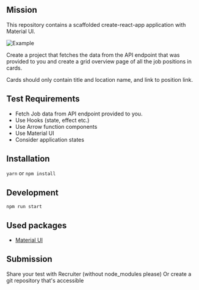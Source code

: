 ## Mission

This repository contains a scaffolded create-react-app application with Material UI.

![Example](demo.gif)

Create a project that fetches the data from the API endpoint that was provided to you and create a grid overview page of all the job positions in cards.

Cards should only contain title and location name, and link to position link.

## Test Requirements
- Fetch Job data from API endpoint provided to you.
- Use Hooks (state, effect etc.)
- Use Arrow function components
- Use Material UI
- Consider application states

## Installation

`yarn` or `npm install`

## Development

`npm run start`

## Used packages
- [Material UI](https://material-ui.com/)

## Submission

Share your test with Recruiter (without node_modules please)
Or create a git repository that's accessible 
